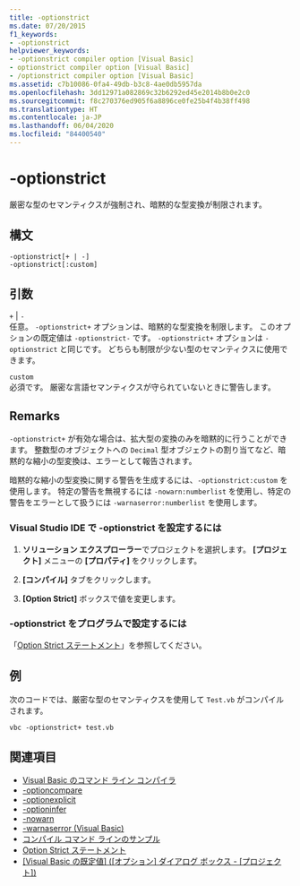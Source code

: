 ```yaml
---
title: -optionstrict
ms.date: 07/20/2015
f1_keywords:
- -optionstrict
helpviewer_keywords:
- -optionstrict compiler option [Visual Basic]
- optionstrict compiler option [Visual Basic]
- /optionstrict compiler option [Visual Basic]
ms.assetid: c7b10086-0fa4-49db-b3c8-4ae0db5957da
ms.openlocfilehash: 3dd12971a082869c32b6292ed45e2014b8b0e2c0
ms.sourcegitcommit: f8c270376ed905f6a8896ce0fe25b4f4b38ff498
ms.translationtype: HT
ms.contentlocale: ja-JP
ms.lasthandoff: 06/04/2020
ms.locfileid: "84400540"
---
```

# <a name="-optionstrict"></a>-optionstrict

厳密な型のセマンティクスが強制され、暗黙的な型変換が制限されます。

## <a name="syntax"></a>構文

```console
-optionstrict[+ | -]
-optionstrict[:custom]
```

## <a name="arguments"></a>引数

`+` &#124; `-`  
任意。 `-optionstrict+` オプションは、暗黙的な型変換を制限します。 このオプションの既定値は `-optionstrict-` です。 `-optionstrict+` オプションは `-optionstrict` と同じです。 どちらも制限が少ない型のセマンティクスに使用できます。

`custom`  
必須です。 厳密な言語セマンティクスが守られていないときに警告します。

## <a name="remarks"></a>Remarks

`-optionstrict+` が有効な場合は、拡大型の変換のみを暗黙的に行うことができます。 整数型のオブジェクトへの `Decimal` 型オブジェクトの割り当てなど、暗黙的な縮小の型変換は、エラーとして報告されます。

暗黙的な縮小の型変換に関する警告を生成するには、`-optionstrict:custom` を使用します。 特定の警告を無視するには `-nowarn:numberlist` を使用し、特定の警告をエラーとして扱うには `-warnaserror:numberlist` を使用します。

### <a name="to-set--optionstrict-in-the-visual-studio-ide"></a>Visual Studio IDE で -optionstrict を設定するには

1. **ソリューション エクスプローラー**でプロジェクトを選択します。 **[プロジェクト]** メニューの **[プロパティ]** をクリックします。

2. **[コンパイル]** タブをクリックします。

3. **[Option Strict]** ボックスで値を変更します。

### <a name="to-set--optionstrict-programmatically"></a>-optionstrict をプログラムで設定するには

「[Option Strict ステートメント](../../language-reference/statements/option-strict-statement.md)」を参照してください。

## <a name="example"></a>例

次のコードでは、厳密な型のセマンティクスを使用して `Test.vb` がコンパイルされます。

```console
vbc -optionstrict+ test.vb
```

## <a name="see-also"></a>関連項目

- [Visual Basic のコマンド ライン コンパイラ](index.md)
- [-optioncompare](optioncompare.md)
- [-optionexplicit](optionexplicit.md)
- [-optioninfer](optioninfer.md)
- [-nowarn](nowarn.md)
- [-warnaserror (Visual Basic)](warnaserror.md)
- [コンパイル コマンド ラインのサンプル](sample-compilation-command-lines.md)
- [Option Strict ステートメント](../../language-reference/statements/option-strict-statement.md)
- [[Visual Basic の既定値] ([オプション] ダイアログ ボックス - [プロジェクト])](/visualstudio/ide/reference/visual-basic-defaults-projects-options-dialog-box)
